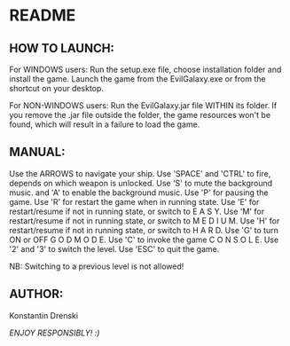 # README

## HOW TO LAUNCH:

For WINDOWS users: Run the setup.exe file, choose installation folder and install the game. Launch the game from the EvilGalaxy.exe or from the shortcut on your desktop.

For NON-WINDOWS users: Run the EvilGalaxy.jar file WITHIN its folder. If you remove the .jar file outside the folder, the game resources won't be found, which will result in a failure to load the game.



## MANUAL: 

Use the ARROWS to navigate your ship. 
Use 'SPACE' and 'CTRL' to fire, 
depends on which weapon is unlocked.
Use 'S' to mute the background music.
and 'A' to enable the background music.
Use 'P' for pausing the game.
Use 'R' for restart the game when in running state.
Use 'E' for restart/resume if not in running state, or switch to E A S Y.
Use 'M' for restart/resume if not in running state, or switch to M E D I U M.
Use 'H' for restart/resume if not in running state, or switch to H A R D.
Use 'G' to turn ON or OFF G O D M O D E.
Use 'C' to invoke the game C O N S O L E.
Use '2' and '3' to switch the level.
Use 'ESC' to quit the game.

NB: Switching to a previous level is not allowed!



## AUTHOR: 

Konstantin Drenski


*ENJOY RESPONSIBLY! :)*
